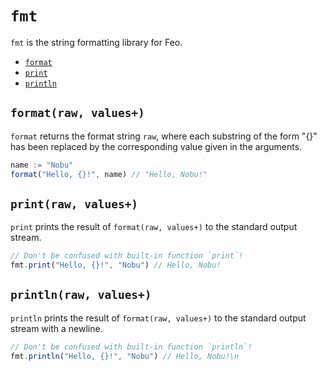 # `fmt`
`fmt` is the string formatting library for Feo.

 - [`format`](#formatraw-values)
 - [`print`](#printraw-values)
 - [`println`](#printlnraw-values)

## `format(raw, values+)`
`format` returns the format string `raw`, where each substring of the form "{}" has been replaced by the corresponding value given in the arguments.
```js
name := "Nobu"
format("Hello, {}!", name) // "Hello, Nobu!"
```

## `print(raw, values+)`
`print` prints the result of `format(raw, values+)` to the standard output stream.
```js
// Don't be confused with built-in function `print`!
fmt.print("Hello, {}!", "Nobu") // Hello, Nobu!
```

## `println(raw, values+)`
`println` prints the result of `format(raw, values+)` to the standard output stream with a newline.
```js
// Don't be confused with built-in function `println`!
fmt.println("Hello, {}!", "Nobu") // Hello, Nobu!\n
```

